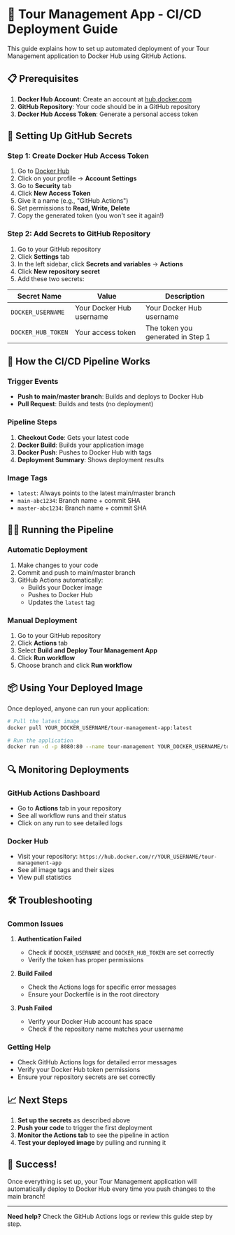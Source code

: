 # 🚀 Tour Management App - CI/CD Deployment Guide

This guide explains how to set up automated deployment of your Tour Management application to Docker Hub using GitHub Actions.

## 📋 Prerequisites

1. **Docker Hub Account**: Create an account at [hub.docker.com](https://hub.docker.com)
2. **GitHub Repository**: Your code should be in a GitHub repository
3. **Docker Hub Access Token**: Generate a personal access token

## 🔐 Setting Up GitHub Secrets

### Step 1: Create Docker Hub Access Token

1. Go to [Docker Hub](https://hub.docker.com)
2. Click on your profile → **Account Settings**
3. Go to **Security** tab
4. Click **New Access Token**
5. Give it a name (e.g., "GitHub Actions")
6. Set permissions to **Read, Write, Delete**
7. Copy the generated token (you won't see it again!)

### Step 2: Add Secrets to GitHub Repository

1. Go to your GitHub repository
2. Click **Settings** tab
3. In the left sidebar, click **Secrets and variables** → **Actions**
4. Click **New repository secret**
5. Add these two secrets:

| Secret Name | Value | Description |
|-------------|-------|-------------|
| `DOCKER_USERNAME` | Your Docker Hub username | Your Docker Hub username |
| `DOCKER_HUB_TOKEN` | Your access token | The token you generated in Step 1 |

## 🔄 How the CI/CD Pipeline Works

### Trigger Events
- **Push to main/master branch**: Builds and deploys to Docker Hub
- **Pull Request**: Builds and tests (no deployment)

### Pipeline Steps
1. **Checkout Code**: Gets your latest code
2. **Docker Build**: Builds your application image
3. **Docker Push**: Pushes to Docker Hub with tags
4. **Deployment Summary**: Shows deployment results

### Image Tags
- `latest`: Always points to the latest main/master branch
- `main-abc1234`: Branch name + commit SHA
- `master-abc1234`: Branch name + commit SHA

## 🏃‍♂️ Running the Pipeline

### Automatic Deployment
1. Make changes to your code
2. Commit and push to main/master branch
3. GitHub Actions automatically:
   - Builds your Docker image
   - Pushes to Docker Hub
   - Updates the `latest` tag

### Manual Deployment
1. Go to your GitHub repository
2. Click **Actions** tab
3. Select **Build and Deploy Tour Management App**
4. Click **Run workflow**
5. Choose branch and click **Run workflow**

## 📦 Using Your Deployed Image

Once deployed, anyone can run your application:

```bash
# Pull the latest image
docker pull YOUR_DOCKER_USERNAME/tour-management-app:latest

# Run the application
docker run -d -p 8080:80 --name tour-management YOUR_DOCKER_USERNAME/tour-management-app:latest
```

## 🔍 Monitoring Deployments

### GitHub Actions Dashboard
- Go to **Actions** tab in your repository
- See all workflow runs and their status
- Click on any run to see detailed logs

### Docker Hub
- Visit your repository: `https://hub.docker.com/r/YOUR_USERNAME/tour-management-app`
- See all image tags and their sizes
- View pull statistics

## 🛠️ Troubleshooting

### Common Issues

1. **Authentication Failed**
   - Check if `DOCKER_USERNAME` and `DOCKER_HUB_TOKEN` are set correctly
   - Verify the token has proper permissions

2. **Build Failed**
   - Check the Actions logs for specific error messages
   - Ensure your Dockerfile is in the root directory

3. **Push Failed**
   - Verify your Docker Hub account has space
   - Check if the repository name matches your username

### Getting Help
- Check GitHub Actions logs for detailed error messages
- Verify your Docker Hub token permissions
- Ensure your repository secrets are set correctly

## 📈 Next Steps

1. **Set up the secrets** as described above
2. **Push your code** to trigger the first deployment
3. **Monitor the Actions tab** to see the pipeline in action
4. **Test your deployed image** by pulling and running it

## 🎉 Success!

Once everything is set up, your Tour Management application will automatically deploy to Docker Hub every time you push changes to the main branch!

---

**Need help?** Check the GitHub Actions logs or review this guide step by step.
